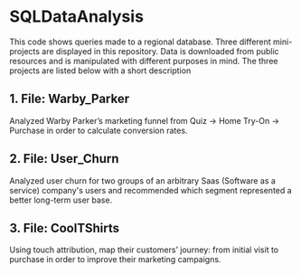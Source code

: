 # SQLDataAnalysis

This code shows queries made to a regional database. Three different mini-projects are displayed in this repository. Data is downloaded from public resources and is manipulated with different purposes in mind. The three projects are listed below with a short description

## 1. File: Warby_Parker 
Analyzed Warby Parker’s marketing funnel from Quiz → Home Try-On → Purchase in order to calculate conversion rates.

## 2. File: User_Churn
Analyzed user churn for two groups of an arbitrary Saas (Software as a service) company's users and recommended which segment  represented a better long-term user base.

## 3. File: CoolTShirts
Using touch attribution, map their customers’ journey: from initial visit to purchase in order to improve their marketing campaigns.
